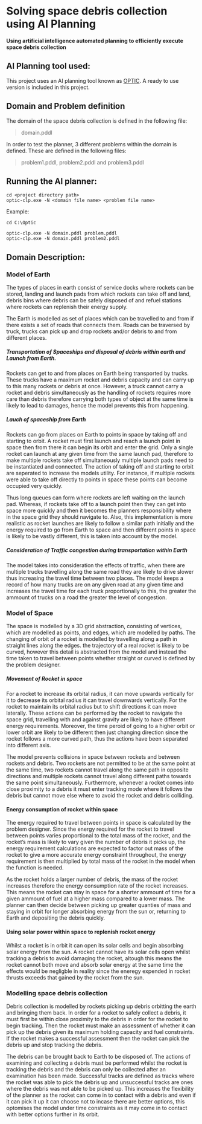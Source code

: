 # Solving space debris collection using AI Planning
**Using artificial intelligence automated planning to efficiently execute space debris collection**


## AI Planning tool used:
This project uses an AI planning tool known as [OPTIC](https://nms.kcl.ac.uk/planning/index.html). A ready to use version is included in this project.

## Domain and Problem definition
The domain of the space debris collection is defined in the following file:
> domain.pddl

In order to test the planner, 3 different problems within the domain is defined. These are defined in the following files:
> problem1.pddl, problem2.pddl and problem3.pddl

## Running the AI planner:
```
cd <project directory path>
optic-clp.exe -N <domain file name> <problem file name>
```
Example:
```
cd C:\Optic

optic-clp.exe -N domain.pddl problem.pddl
optic-clp.exe -N domain.pddl problem2.pddl
```

## Domain Description:
### Model of Earth
The types of places in earth consist of service docks where rockets can be stored, landing and launch pads from which rockets can take off and land, debris bins where debris can be safely disposed of and refuel stations where rockets can replenish their energy supply.

The Earth is modelled as set of places which can be travelled to and from if there exists a set of roads that connects them. Roads can be traversed by truck, trucks can pick up and drop rockets and/or debris to and from different places.

##### Transportation of Spaceships and disposal of debris within earth and Launch from Earth.
Rockets can get to and from places on Earth being transported by trucks. These trucks have a maximum rocket and debris capacity and can carry up to this many rockets or debris at once. However, a truck cannot carry a rocket and debris simultaneously as the handling of rockets requires more care than debris therefore carrying both types of object at the same time is likely to lead to damages, hence the model prevents this from happening.

##### Lauch of spaceship from Earth
Rockets can go from places on Earth to points in space by taking off and starting to orbit. A rocket must first launch and reach a launch point in space then from there it can begin its orbit and enter the grid. Only a single rocket can launch at any given time from the same launch pad, therefore to make multiple rockets take off simultaneously multiple launch pads need to be instantiated and connected. The action of taking off and starting to orbit are seperated to increase the models utility. For instance, if multiple rockets were able to take off directly to points in space these points can become occupied very quickly.

Thus long queues can form where rockets are left waiting on the launch pad. Whereas, if rockets take off to a launch point then they can get into space more quickly and then it becomes the planners responsibility where in the space grid they should navigate to. Also, this implementation is more realistic as rocket launches are likely to follow a similar path initially and the energy required to go from Earth to space and then different points in space is likely to be vastly different, this is taken into account by the model.

##### Consideration of Traffic congestion during transportation within Earth
The model takes into consideration the effects of traffic, when there are multiple trucks travelling along the same road they are likely to drive slower thus increasing the travel time between two places. The model keeps a record of how many trucks are on any given road at any given time and increases the travel time for each truck proportionally to this, the greater the ammount of trucks on a road the greater the level of congestion.


### Model of Space
The space is modelled by a 3D grid abstraction, consisting of vertices, which are modelled as points, and edges, which are modelled by paths. The changing of orbit of a rocket is modelled by travelling along a path in straight lines along the edges. the trajectory of a real rocket is likely to be curved, however this detail is abstracted from the model and instead the time taken to travel between points whether straight or curved is defined by the problem designer.

##### Movement of Rocket in space
For a rocket to increase its orbital radius, it can move upwards vertically for it to decrease its orbital radius it can travel downwards vertically. For the rocket to maintain its orbital radius but to shift directions it can move laterally. These actions can be performed by the rocket to navigate the space grid, travelling with and against gravity are likely to have different energy requirements. Moreover, the time peroid of going to a higher orbit or lower orbit are likely to be different then just changing direction since the rocket follows a more curved path, thus the actions have been separated into different axis.

The model prevents collisions in space between rockets and between rockets and debris. Two rockets are not permitted to be at the same point at the same time, two rockets cannot travel along the same path in opposite directions and multiple rockets cannot travel along different paths towards the same point simultaneously. Furthermore, whenever a rocket comes into close proximity to a debris it must enter tracking mode where it follows the debris but cannot move else where to avoid the rocket and debris colliding.

#### Energy consumption of rocket within space
The energy required to travel between points in space is calculated by the problem designer. Since the energy required for the rocket to travel between points varies proportional to the total mass of the rocket, and the rocket’s mass is likely to vary given the number of debris it picks up, the energy requirement calculations are expected to factor out mass of the rocket to give a more accurate energy constraint throughout, the energy requirement is then multiplied by total mass of the rocket in the model when the function is needed.

As the rocket holds a larger number of debris, the mass of the rocket increases therefore the energy consumption rate of the rocket increases. This means the rocket can stay in space for a shorter ammount of time for a given ammount of fuel at a higher mass compared to a lower mass. The planner can then decide between picking up greater quanties of mass and staying in orbit for longer absorbing energy from the sun or, returning to Earth and depositing the debris quickly.

#### Using solar power within space to replenish rocket energy
Whilst a rocket is in orbit it can open its solar cells and begin absorbing solar energy from the sun. A rocket cannot have its solar cells open whilst tracking a debris to avoid damaging the rocket, altough this means the rocket cannot both move and absorb solar energy at the same time the effects would be negligble in reality since the eneregy expended in rocket thrusts exceeds that gained by the rocket from the sun.

### Modelling space debris collection
Debris collection is modelled by rockets picking up debris orbitting the earth and bringing them back. In order for a rocket to safely collect a debris, it must first be within close proximity to the debris in order for the rocket to begin tracking. Then the rocket must make an assessment of whether it can pick up the debris given its maximum holding capacity and fuel constraints. If the rocket makes a successful assessment then the rocket can pick the debris up and stop tracking the debris.

The debris can be brought back to Earth to be disposed of. The actions of examining and collecting a debris must be performed whilst the rocket is tracking the debris and the debris can only be collected after an examination has been made. Successful tracks are defined as tracks where the rocket was able to pick the debris up and unsuccessful tracks are ones where the debris was not able to be picked up. This increases the flexibility of the planner as the rocket can come in to contact with a debris and even if it can pick it up it can choose not to incase there are better options, this optomises the model under time constraints as it may come in to contact with better options further in its orbit.
